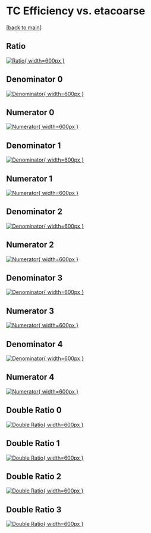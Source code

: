 # TC Efficiency vs. etacoarse

[[back to main](./)]



## Ratio

[![Ratio](../mtv/var/TC_xtr_13_0_eff_etacoarse.png){ width=600px }](../mtv/var/TC_xtr_13_0_eff_etacoarse.pdf)

## Denominator 0

[![Denominator](../mtv/den/TC_xtr_13_0_eff_etacoarse_den0.png){ width=600px }](../mtv/den/TC_xtr_13_0_eff_etacoarse_den0.pdf)

## Numerator 0

[![Numerator](../mtv/num/TC_xtr_13_0_eff_etacoarse_num0.png){ width=600px }](../mtv/num/TC_xtr_13_0_eff_etacoarse_num0.pdf)

## Denominator 1

[![Denominator](../mtv/den/TC_xtr_13_0_eff_etacoarse_den1.png){ width=600px }](../mtv/den/TC_xtr_13_0_eff_etacoarse_den1.pdf)

## Numerator 1

[![Numerator](../mtv/num/TC_xtr_13_0_eff_etacoarse_num1.png){ width=600px }](../mtv/num/TC_xtr_13_0_eff_etacoarse_num1.pdf)

## Denominator 2

[![Denominator](../mtv/den/TC_xtr_13_0_eff_etacoarse_den2.png){ width=600px }](../mtv/den/TC_xtr_13_0_eff_etacoarse_den2.pdf)

## Numerator 2

[![Numerator](../mtv/num/TC_xtr_13_0_eff_etacoarse_num2.png){ width=600px }](../mtv/num/TC_xtr_13_0_eff_etacoarse_num2.pdf)

## Denominator 3

[![Denominator](../mtv/den/TC_xtr_13_0_eff_etacoarse_den3.png){ width=600px }](../mtv/den/TC_xtr_13_0_eff_etacoarse_den3.pdf)

## Numerator 3

[![Numerator](../mtv/num/TC_xtr_13_0_eff_etacoarse_num3.png){ width=600px }](../mtv/num/TC_xtr_13_0_eff_etacoarse_num3.pdf)

## Denominator 4

[![Denominator](../mtv/den/TC_xtr_13_0_eff_etacoarse_den4.png){ width=600px }](../mtv/den/TC_xtr_13_0_eff_etacoarse_den4.pdf)

## Numerator 4

[![Numerator](../mtv/num/TC_xtr_13_0_eff_etacoarse_num4.png){ width=600px }](../mtv/num/TC_xtr_13_0_eff_etacoarse_num4.pdf)

## Double Ratio 0

[![Double Ratio](../mtv/ratio/TC_xtr_13_0_eff_etacoarse_ratio0.png){ width=600px }](../mtv/ratio/TC_xtr_13_0_eff_etacoarse_ratio0.pdf)

## Double Ratio 1

[![Double Ratio](../mtv/ratio/TC_xtr_13_0_eff_etacoarse_ratio1.png){ width=600px }](../mtv/ratio/TC_xtr_13_0_eff_etacoarse_ratio1.pdf)

## Double Ratio 2

[![Double Ratio](../mtv/ratio/TC_xtr_13_0_eff_etacoarse_ratio2.png){ width=600px }](../mtv/ratio/TC_xtr_13_0_eff_etacoarse_ratio2.pdf)

## Double Ratio 3

[![Double Ratio](../mtv/ratio/TC_xtr_13_0_eff_etacoarse_ratio3.png){ width=600px }](../mtv/ratio/TC_xtr_13_0_eff_etacoarse_ratio3.pdf)

